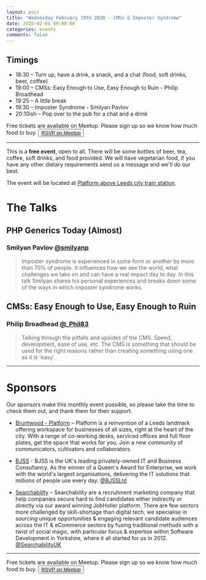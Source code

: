 ```yaml
---
layout: post
title: "Wednesday February 19th 2020 - CMSs & Imposter Syndrome"
date: 2020-02-05 09:00:00
categories: events
comments: false
---
```


## Timings

* 18:30 – Turn up, have a drink, a snack, and a chat (food, soft drinks, beer, coffee)
* 19:00 – CMSs: Easy Enough to Use, Easy Enough to Ruin - Philip Broadhead
* 19:25 – A little break
* 19:30 – Imposter Syndrome - Smilyan Pavlov
* 20:10ish – Pop over to the pub for a chat and a drink

Free tickets are available on Meetup. Please sign up so we know how much food to buy. <button>[RSVP on Meetup](https://www.meetup.com/leedsphp/events/268422960/)</button>

<hr/>

This is a **free event**, open to all. There will be some bottles of beer, tea, coffee, soft drinks, and food provided. We will have vegetarian food, if you have any other dietary requirements send us a message and we'll do our best.

The event will be located at [Platform above Leeds city train station](https://bruntwood.co.uk/our-locations/leeds/platform/).

# The Talks

## PHP Generics Today (Almost)

### Smilyan Pavlov [@smilyanp](https://www.twitter.com/smilyanp)

> Imposter syndrome is experienced in some form or another by more than 70% of people. It influences how we see the world, what challenges we take on and can have a real impact day to day. In this talk Smilyan shares his personal experiences and breaks down some of the ways in which imposter syndrome works.

## CMSs: Easy Enough to Use, Easy Enough to Ruin

### Philip Broadhead [@_Phil83](https://www.twitter.com/_Phil83)

> Talking through the pitfalls and upsides of the CMS. Speed, development, ease of use, etc. The CMS is something that should be used for the right reasons rather than creating something using one as it is 'easy'.

<hr/>

# Sponsors

Our sponsors make this monthly event possible, so please take the time to check them out, and thank them for their support.

* [Bruntwood - Platform](https://bruntwood.co.uk/our-locations/leeds/platform/) – Platform is a reinvention of a Leeds landmark offering workspace for businesses of all sizes, right at the heart of the city. With a range of co-working desks, serviced offices and full floor plates, get the space that works for you. Join a new community of communicators, cultivators and collaborators.

* [BJSS](https://www.bjss.com) - BJSS is the UK's leading privately-owned IT and Business Consultancy. As the winner of a Queen's Award for Enterprise, we work with the world's largest organisations, delivering the IT solutions that millions of people use every day. [@BJSSLtd](https://twitter.com/BJSSLtd)

* [Searchability](https://searchability.co.uk/) – Searchability are a recruitment marketing company that help companies secure hard to find candidates either indirectly or directly via our award winning JobHoller platform. There are few sectors more challenged by skill-shortage than digital tech, we specialise in sourcing unique opportunities & engaging relevant candidate audiences across the IT & eCommerce sectors by fusing traditional methods with a twist of social magic, with particular focus & expertise within Software Development in Yorkshire, where it all started for us in 2012. [@SearchabilityUK](https://twitter.com/SearchabilityUK)

<hr/>

Free tickets are available on Meetup. Please sign up so we know how much food to buy. <button>[RSVP on Meetup](https://www.meetup.com/leedsphp/events/268422960/)</button>
